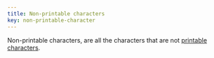 ```yaml
---
title: Non-printable characters
key: non-printable-character
---
```


Non-printable characters, are all the characters that are not [printable characters](https://act-rules.github.io/pages/glossary/printable-characters.md).
